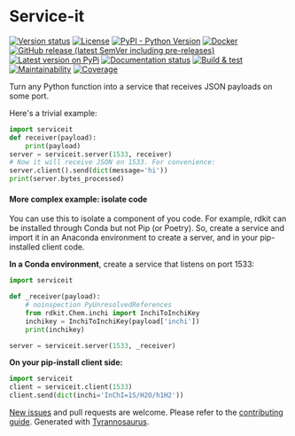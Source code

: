 # Service-it

[![Version status](https://img.shields.io/pypi/status/serviceit)](https://pypi.org/project/serviceit/)
[![License](https://img.shields.io/badge/License-Apache%202.0-blue.svg)](https://opensource.org/licenses/Apache-2.0)
[![PyPI - Python Version](https://img.shields.io/pypi/pyversions/serviceit)](https://pypi.org/project/serviceit/)
[![Docker](https://img.shields.io/docker/v/dmyersturnbull/service-it?color=green&label=DockerHub)](https://hub.docker.com/repository/docker/dmyersturnbull/service-it)
[![GitHub release (latest SemVer including pre-releases)](https://img.shields.io/github/v/release/dmyersturnbull/service-it?include_prereleases&label=GitHub)](https://github.com/dmyersturnbull/service-it/releases)
[![Latest version on PyPi](https://badge.fury.io/py/serviceit.svg)](https://pypi.org/project/serviceit/)
[![Documentation status](https://readthedocs.org/projects/service-it/badge/?version=latest&style=flat-square)](https://service-it.readthedocs.io/en/stable/)
[![Build & test](https://github.com/dmyersturnbull/service-it/workflows/Build%20&%20test/badge.svg)](https://github.com/dmyersturnbull/service-it/actions)
[![Maintainability](https://api.codeclimate.com/v1/badges/cb9bc2733ece01a8800b/maintainability)](https://codeclimate.com/github/dmyersturnbull/service-it/maintainability)
[![Coverage](https://coveralls.io/repos/github/dmyersturnbull/service-it/badge.svg?branch=master)](https://coveralls.io/github/dmyersturnbull/service-it?branch=master)

Turn any Python function into a service that receives JSON payloads on some port.

Here's a trivial example:

```python
import serviceit
def receiver(payload):
    print(payload)
server = serviceit.server(1533, receiver)
# Now it will receive JSON on 1533. For convenience:
server.client().send(dict(message='hi'))
print(server.bytes_processed)
```

#### More complex example: isolate code
You can use this to isolate a component of you code.
For example, rdkit can be installed through Conda but not Pip (or Poetry).
So, create a service and import it in an Anaconda environment to create a server,
and in your pip-installed client code.

**In a Conda environment**, create a service that listens on port 1533:

```python
import serviceit

def _receiver(payload):
    # noinspection PyUnresolvedReferences
    from rdkit.Chem.inchi import InchiToInchiKey
    inchikey = InchiToInchiKey(payload['inchi'])
    print(inchikey)

server = serviceit.server(1533, _receiver)
```

**On your pip-install client side:**

```python
import serviceit
client = serviceit.client(1533)
client.send(dict(inchi='InChI=1S/H2O/h1H2'))
```


[New issues](https://github.com/dmyersturnbull/service-it/issues) and pull requests are welcome.
Please refer to the [contributing guide](https://github.com/dmyersturnbull/service-it/blob/master/CONTRIBUTING.md).
Generated with [Tyrannosaurus](https://github.com/dmyersturnbull/tyrannosaurus).
